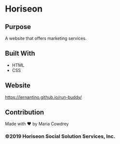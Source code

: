 # Horiseon

## Purpose
A website that offers marketing services. 

## Built With
* HTML
* CSS

## Website
https://lernantino.github.io/run-buddy/

## Contribution
Made with ❤️ by Maria Cowdrey

### ©️2019 Horiseon Social Solution Services, Inc.
